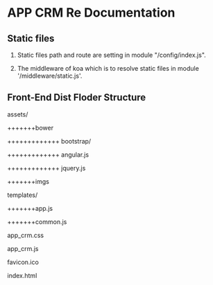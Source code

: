 # APP CRM Re Documentation

## Static files
1. Static files path and route are setting in module "/config/index.js".

2. The middleware of koa which is to resolve static files in module '/middleware/static.js'.

## Front-End Dist Floder Structure
assets/

+++++++bower

+++++++++++++ bootstrap/

+++++++++++++ angular.js

+++++++++++++ jquery.js

+++++++imgs

templates/

+++++++app.js

+++++++common.js

app_crm.css

app_crm.js

favicon.ico

index.html



